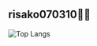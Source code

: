 ## risako070310🧸💖

![Top Langs](https://github-readme-stats.vercel.app/api/top-langs/?username=risako070310&layout=compact&theme=dracula&count_private=true)

<!--
**risako070310/risako070310** is a ✨ _special_ ✨ repository because its `README.md` (this file) appears on your GitHub profile.
